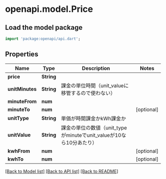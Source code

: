 # openapi.model.Price

## Load the model package
```dart
import 'package:openapi/api.dart';
```

## Properties
Name | Type | Description | Notes
------------ | ------------- | ------------- | -------------
**price** | **String** |  | 
**unitMinutes** | **String** | 課金の単位時間（unit_valueに移管するので使わない） | 
**minuteFrom** | **num** |  | 
**minuteTo** | **num** |  | [optional] 
**unitType** | **String** | 単価が時間課金かkWh課金か | 
**unitValue** | **String** | 課金の単位の数値（unit_typeがminuteでunit_valueが10なら10分あたり） | 
**kwhFrom** | **num** |  | [optional] 
**kwhTo** | **num** |  | [optional] 

[[Back to Model list]](../README.md#documentation-for-models) [[Back to API list]](../README.md#documentation-for-api-endpoints) [[Back to README]](../README.md)


